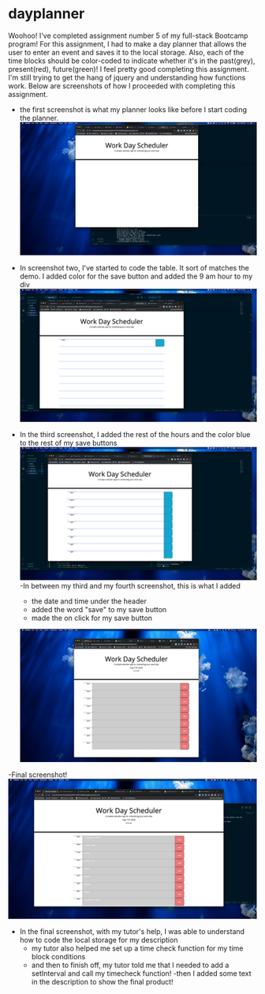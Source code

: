 # dayplanner


Woohoo! I've completed assignment number 5 of my full-stack Bootcamp program! For this assignment, I had to make a day planner that allows the user to enter an event and saves it to the local storage. Also, each of the time blocks should be color-coded to indicate whether it's in the past(grey), present(red), future(green)! I feel pretty good completing this assignment. I'm still trying to get the hang of jquery and understanding how functions work. Below are screenshots of how I proceeded with completing this assignment.

- the first screenshot is what my planner looks like before I start coding the planner.
![](assets/screenshot%201.png)

- In screenshot two, I've started to code the table. It sort of matches the demo. I added color for the save button and added the 9 am hour to my div
![](assets/screenshot%202.png)

- In the third screenshot, I added the rest of the hours and the color blue to the rest of my save buttons
![](assets/screenshot%203.png)
-In between my third and my fourth screenshot, this is what I added
    - the date and time under the header
    - added the word "save" to my save button
    - made the on click for my save button 
    
    ![](assets/screenshot%204.png)
   
-Final screenshot!
![](assets/final.png)
- In the final screenshot, with my tutor's help, I was able to understand how to code the local storage for my description
    - my tutor also helped me set up a time check function for my time block conditions
    - and then to finish off, my tutor told me that I needed to add a setInterval and call my timecheck function!
    -then I added some text in the description to show the final product!
